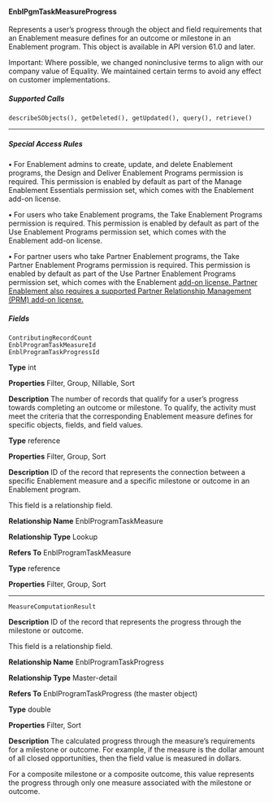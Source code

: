 #### EnblPgmTaskMeasureProgress

Represents a user’s progress through the object and field requirements that an Enablement measure defines for an outcome or milestone
in an Enablement program. This object is available in API version 61.0 and later.

Important: Where possible, we changed noninclusive terms to align with our company value of Equality. We maintained certain
terms to avoid any effect on customer implementations.

##### Supported Calls
```
describeSObjects(), getDeleted(), getUpdated(), query(), retrieve()

```

-----

##### Special Access Rules

**•** For Enablement admins to create, update, and delete Enablement programs, the Design and Deliver Enablement Programs permission
is required. This permission is enabled by default as part of the Manage Enablement Essentials permission set, which comes with
the Enablement add-on license.

**•** For users who take Enablement programs, the Take Enablement Programs permission is required. This permission is enabled by
default as part of the Use Enablement Programs permission set, which comes with the Enablement add-on license.

**•** For partner users who take Partner Enablement programs, the Take Partner Enablement Programs permission is required. This
permission is enabled by default as part of the Use Partner Enablement Programs permission set, which comes with the Enablement
[add-on license. Partner Enablement also requires a supported Partner Relationship Management (PRM) add-on license.](https://help.salesforce.com/s/articleView?id=sf.prm_support_license_template.htm&language=en_US)

##### Fields

```
ContributingRecordCount
EnblProgramTaskMeasureId
EnblProgramTaskProgressId

```

**Type**
int

**Properties**
Filter, Group, Nillable, Sort

**Description**
The number of records that qualify for a user’s progress towards completing an outcome or
milestone. To qualify, the activity must meet the criteria that the corresponding Enablement
measure defines for specific objects, fields, and field values.

**Type**
reference

**Properties**
Filter, Group, Sort

**Description**
ID of the record that represents the connection between a specific Enablement measure
and a specific milestone or outcome in an Enablement program.

This field is a relationship field.

**Relationship Name**
EnblProgramTaskMeasure

**Relationship Type**
Lookup

**Refers To**
EnblProgramTaskMeasure

**Type**
reference

**Properties**
Filter, Group, Sort


-----

```
MeasureComputationResult

```

**Description**
ID of the record that represents the progress through the milestone or outcome.

This field is a relationship field.

**Relationship Name**
EnblProgramTaskProgress

**Relationship Type**
Master-detail

**Refers To**
EnblProgramTaskProgress (the master object)

**Type**
double

**Properties**
Filter, Sort

**Description**
The calculated progress through the measure’s requirements for a milestone or outcome.
For example, if the measure is the dollar amount of all closed opportunities, then the field
value is measured in dollars.

For a composite milestone or a composite outcome, this value represents the progress
through only one measure associated with the milestone or outcome.

